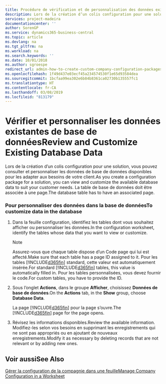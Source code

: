 ```yaml
---
title: Procédure de vérification et de personnalisation des données existantes de base de données | Microsoft Docs
description: Lors de la création d’un colis configuration pour une solution, vous pouvez consulter et personnaliser les données de base de données disponibles pour les adapter aux besoins de votre client. La table de base de données doit être associée à une page.
services: project-madeira
documentationcenter: ''
author: SorenGP
ms.service: dynamics365-business-central
ms.topic: article
ms.devlang: na
ms.tgt_pltfrm: na
ms.workload: na
ms.search.keywords: ''
ms.date: 10/01/2018
ms.author: sgroespe
redirect_url: admin-how-to-create-custom-company-configuration-packages
ms.openlocfilehash: 1f49d437e03ecf45a234574530f1e65d93584dea
ms.sourcegitcommit: 1bcfaa99ea302e6b84b8361ca02730b135557fc1
ms.translationtype: HT
ms.contentlocale: fr-CA
ms.lasthandoff: 03/08/2019
ms.locfileid: "813179"
---
```

# <a name="review-and-customize-existing-database-data"></a><span data-ttu-id="d025c-104">Vérifier et personnaliser les données existantes de base de données</span><span class="sxs-lookup"><span data-stu-id="d025c-104">Review and Customize Existing Database Data</span></span>
<span data-ttu-id="d025c-105">Lors de la création d’un colis configuration pour une solution, vous pouvez consulter et personnaliser les données de base de données disponibles pour les adapter aux besoins de votre client.</span><span class="sxs-lookup"><span data-stu-id="d025c-105">As you create a configuration package for a solution, you can view and customize the available database data to suit your customer needs.</span></span> <span data-ttu-id="d025c-106">La table de base de données doit être associée à une page.</span><span class="sxs-lookup"><span data-stu-id="d025c-106">The database table has to have an associated page.</span></span>  

### <a name="to-customize-data-in-the-database"></a><span data-ttu-id="d025c-107">Pour personnaliser des données dans la base de données</span><span class="sxs-lookup"><span data-stu-id="d025c-107">To customize data in the database</span></span>  

1.  <span data-ttu-id="d025c-108">Dans la feuille configuration, identifiez les tables dont vous souhaitez afficher ou personnaliser les données.</span><span class="sxs-lookup"><span data-stu-id="d025c-108">In the configuration worksheet, identify the tables whose data that you want to view or customize.</span></span>  

    > [!NOTE]  
    >  <span data-ttu-id="d025c-109">Assurez-vous que chaque table dispose d’un Code page qui lui est affecté.</span><span class="sxs-lookup"><span data-stu-id="d025c-109">Make sure that each table has a page ID assigned to it.</span></span> <span data-ttu-id="d025c-110">Pour les tables [!INCLUDE[d365fin](includes/d365fin_md.md)] standard, cette valeur est automatiquement insérée.</span><span class="sxs-lookup"><span data-stu-id="d025c-110">For standard [!INCLUDE[d365fin](includes/d365fin_md.md)] tables, this value is automatically filled in.</span></span> <span data-ttu-id="d025c-111">Pour les tables personnalisées, vous devez fournir le code.</span><span class="sxs-lookup"><span data-stu-id="d025c-111">For custom tables, you have to provide the ID.</span></span>  

2.  <span data-ttu-id="d025c-112">Sous l’onglet **Actions**, dans le groupe **Afficher**, choisissez **Données de base de données**.</span><span class="sxs-lookup"><span data-stu-id="d025c-112">On the **Actions** tab, in the **Show** group, choose **Database Data**.</span></span>  

     <span data-ttu-id="d025c-113">La page [!INCLUDE[d365fin](includes/d365fin_md.md)] pour la page s’ouvre.</span><span class="sxs-lookup"><span data-stu-id="d025c-113">The [!INCLUDE[d365fin](includes/d365fin_md.md)] page for the page opens.</span></span>  

3.  <span data-ttu-id="d025c-114">Révisez les informations disponibles.</span><span class="sxs-lookup"><span data-stu-id="d025c-114">Review the available information.</span></span> <span data-ttu-id="d025c-115">Modifiez-les selon vos besoins en supprimant les enregistrements qui ne sont pas appropriés ou en ajoutant de nouveaux enregistrements.</span><span class="sxs-lookup"><span data-stu-id="d025c-115">Modify it as necessary by deleting records that are not relevant or by adding new ones.</span></span>  

## <a name="see-also"></a><span data-ttu-id="d025c-116">Voir aussi</span><span class="sxs-lookup"><span data-stu-id="d025c-116">See Also</span></span>  
 [<span data-ttu-id="d025c-117">Gérer la configuration de la compagnie dans une feuille</span><span class="sxs-lookup"><span data-stu-id="d025c-117">Manage Company Configuration in a Worksheet</span></span>](admin-how-to-manage-company-configuration-in-a-worksheet.md)
